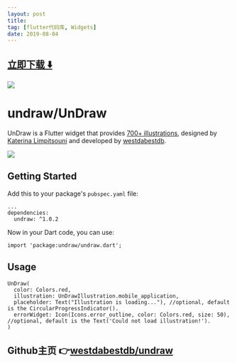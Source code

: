 ```yaml
---
layout: post
title:  
tag: [flutter代码库, Widgets]
date: 2019-08-04
---
```


 


## [立即下载 ️⬇️ ](https://codeload.github.com/westdabestdb/undraw/zip/master) 


 
![](https://flutterawesome.com/content/images/2019/07/undraw.jpg)
 
>
> 
>

 
# undraw/UnDraw

UnDraw is a Flutter widget that provides [700+ illustrations](https://undraw.co/illustrations), designed by [Katerina Limpitsouni](https://twitter.com/ninalimpi) and developed by [westdabestdb](https://www.instagram.com/westdabestdb/).

![](https://media.giphy.com/media/MBf2NBhUXaEufSZFfa/giphy.gif)

## Getting Started
Add this to your package's `pubspec.yaml` file:
```
...
dependencies:
  undraw: ^1.0.2
```

Now in your Dart code, you can use:
```
import 'package:undraw/undraw.dart';
```

## Usage
```
UnDraw(
  color: Colors.red,
  illustration: UnDrawIllustration.mobile_application,
  placeholder: Text("Illustration is loading..."), //optional, default is the CircularProgressIndicator().
  errorWidget: Icon(Icons.error_outline, color: Colors.red, size: 50), //optional, default is the Text('Could not load illustration!').
)
```

## Github主页 👉[westdabestdb/undraw](http://github.com/westdabestdb/undraw)